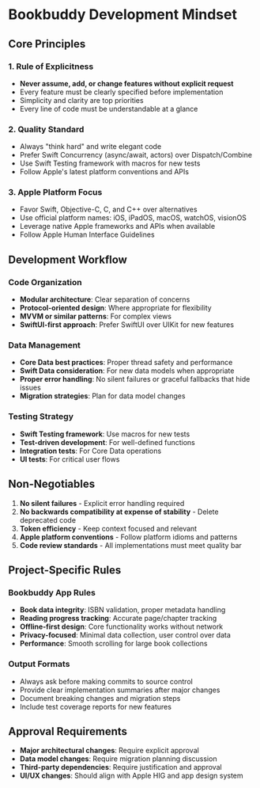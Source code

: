 # Bookbuddy Development Mindset

## Core Principles

### 1. Rule of Explicitness
- **Never assume, add, or change features without explicit request**
- Every feature must be clearly specified before implementation
- Simplicity and clarity are top priorities
- Every line of code must be understandable at a glance

### 2. Quality Standard
- Always "think hard" and write elegant code
- Prefer Swift Concurrency (async/await, actors) over Dispatch/Combine
- Use Swift Testing framework with macros for new tests
- Follow Apple's latest platform conventions and APIs

### 3. Apple Platform Focus
- Favor Swift, Objective-C, C, and C++ over alternatives
- Use official platform names: iOS, iPadOS, macOS, watchOS, visionOS
- Leverage native Apple frameworks and APIs when available
- Follow Apple Human Interface Guidelines

## Development Workflow

### Code Organization
- **Modular architecture**: Clear separation of concerns
- **Protocol-oriented design**: Where appropriate for flexibility
- **MVVM or similar patterns**: For complex views
- **SwiftUI-first approach**: Prefer SwiftUI over UIKit for new features

### Data Management
- **Core Data best practices**: Proper thread safety and performance
- **Swift Data consideration**: For new data models when appropriate
- **Proper error handling**: No silent failures or graceful fallbacks that hide issues
- **Migration strategies**: Plan for data model changes

### Testing Strategy
- **Swift Testing framework**: Use macros for new tests
- **Test-driven development**: For well-defined functions
- **Integration tests**: For Core Data operations
- **UI tests**: For critical user flows

## Non-Negotiables

1. **No silent failures** - Explicit error handling required
2. **No backwards compatibility at expense of stability** - Delete deprecated code
3. **Token efficiency** - Keep context focused and relevant
4. **Apple platform conventions** - Follow platform idioms and patterns
5. **Code review standards** - All implementations must meet quality bar

## Project-Specific Rules

### Bookbuddy App Rules
- **Book data integrity**: ISBN validation, proper metadata handling
- **Reading progress tracking**: Accurate page/chapter tracking
- **Offline-first design**: Core functionality works without network
- **Privacy-focused**: Minimal data collection, user control over data
- **Performance**: Smooth scrolling for large book collections

### Output Formats
- Always ask before making commits to source control
- Provide clear implementation summaries after major changes
- Document breaking changes and migration steps
- Include test coverage reports for new features

## Approval Requirements
- **Major architectural changes**: Require explicit approval
- **Data model changes**: Require migration planning discussion
- **Third-party dependencies**: Require justification and approval
- **UI/UX changes**: Should align with Apple HIG and app design system